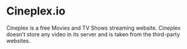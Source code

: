 # Cineplex.io
Cineplex is a free Movies and TV Shows streaming website. Cineplex doesn't store any video in its server and is taken from the third-party websites.
